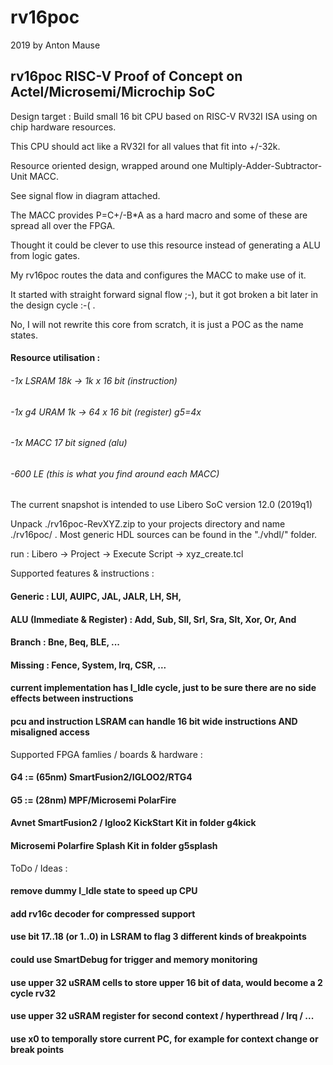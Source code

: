 
# rv16poc

 2019 by Anton Mause

## rv16poc RISC-V Proof of Concept on Actel/Microsemi/Microchip SoC

Design target : Build small 16 bit CPU based on RISC-V RV32I ISA using on chip hardware resources.

This CPU should act like a RV32I for all values that fit into +/-32k.

Resource oriented design, wrapped around one Multiply-Adder-Subtractor-Unit MACC.

See signal flow in diagram attached.

The MACC provides P=C+/-B*A as a hard macro and some of these are spread all over the FPGA.

Thought it could be clever to use this resource instead of generating a ALU from logic gates.

My rv16poc routes the data and configures the MACC to make use of it.

It started with straight forward signal flow ;-), but it got broken a bit later in the design cycle :-( .

No, I will not rewrite this core from scratch, it is just a POC as the name states.


#### Resource utilisation :

###### -1x LSRAM 18k  -> 1k x 16 bit (instruction)
###### -1x g4 URAM 1k -> 64 x 16 bit (register) g5=4x
###### -1x MACC  17 bit signed (alu)
###### -600 LE  (this is what you find around each MACC)

The current snapshot is intended to use Libero SoC version 12.0 (2019q1)

Unpack ./rv16poc-RevXYZ.zip to your projects directory and name ./rv16poc/ .
Most generic HDL sources can be found in the "./vhdl/" folder.

run : Libero -> Project -> Execute Script -> xyz_create.tcl

Supported features & instructions :

#### Generic : LUI, AUIPC, JAL, JALR, LH, SH,
#### ALU (Immediate & Register) : Add, Sub, Sll, Srl, Sra, Slt, Xor, Or, And
#### Branch : Bne, Beq, BLE, ...
#### Missing : Fence, System, Irq, CSR, ...
#### current implementation has I_Idle cycle, just to be sure there are no side effects between instructions
#### pcu and instruction LSRAM can handle 16 bit wide instructions AND misaligned access

Supported FPGA famlies / boards & hardware :

#### G4 := (65nm)  SmartFusion2/IGLOO2/RTG4
#### G5 := (28nm)  MPF/Microsemi PolarFire

#### Avnet SmartFusion2 / Igloo2 KickStart Kit in folder g4kick
#### Microsemi Polarfire Splash Kit in folder g5splash

ToDo / Ideas :

#### remove dummy I_Idle state to speed up CPU
#### add rv16c decoder for compressed support
#### use bit 17..18 (or 1..0) in LSRAM to flag 3 different kinds of breakpoints
#### could use SmartDebug for trigger and memory monitoring
#### use upper 32 uSRAM cells to store upper 16 bit of data, would become a 2 cycle rv32
#### use upper 32 uSRAM register for second context / hyperthread / Irq / ...
#### use x0 to temporally store current PC, for example for context change or break points
